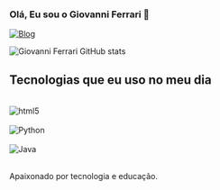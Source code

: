 ### Olá, Eu sou o Giovanni Ferrari 👋


[![Blog](https://img.shields.io/badge/LinkedIn-0077B5?style=for-the-badge&logo=linkedin&logoColor=white/)](https://www.linkedin.com/in/giovannisferrari/)


![Giovanni Ferrari GitHub stats](https://github-readme-stats.vercel.app/api?username=GiovanniFerrarii&show_icons=true&theme=dracula)

## Tecnologias que eu uso no meu dia

<div style="display: inline_bloc"><br/>
<img align="center" alt="html5" src="https://img.shields.io/badge/HTML5-E34F26?style=for-the-badge&logo=html5&logoColor=white" />
</div>
<div style="display: inline_bloc"><br/>
<img align="center" alt="Python" src="https://img.shields.io/badge/Python-14354C?style=for-the-badge&logo=python&logoColor=white" />
</div>
<div style="display: inline_bloc"><br/>
<img align="center" alt="Java" src="https://img.shields.io/badge/Java-ED8B00?style=for-the-badge&logo=java&logoColor=white" />
</div><br/>

Apaixonado por tecnologia e educação.
